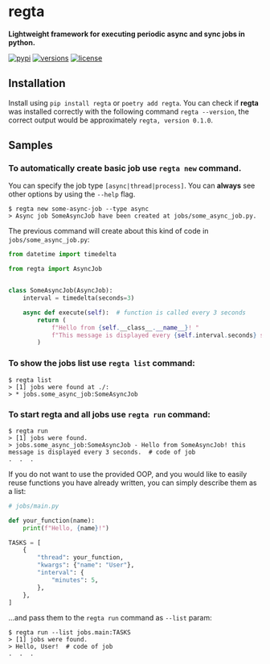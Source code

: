 # regta
**Lightweight framework for executing periodic async and sync jobs in python.**

[![pypi](https://img.shields.io/pypi/v/regta.svg)](https://pypi.python.org/pypi/regta)
[![versions](https://img.shields.io/pypi/pyversions/regta.svg)](https://github.com/SKY-ALIN/regta)
[![license](https://img.shields.io/github/license/SKY-ALIN/regta.svg)](https://github.com/SKY-ALIN/regta/blob/master/LICENSE)

## Installation
Install using `pip install regta` or `poetry add regta`. 
You can check if **regta** was installed correctly with the following command
`regta --version`, the correct output would be approximately `regta, version 0.1.0`.

## Samples

### To automatically create basic job use `regta new` command. 
You can specify the job type `[async|thread|process]`.
You can **always** see other options by using the `--help` flag.
```shell
$ regta new some-async-job --type async
> Async job SomeAsyncJob have been created at jobs/some_async_job.py.
```

The previous command will create about this kind of code in `jobs/some_async_job.py`:
```python
from datetime import timedelta

from regta import AsyncJob


class SomeAsyncJob(AsyncJob):
    interval = timedelta(seconds=3)

    async def execute(self):  # function is called every 3 seconds
        return (
            f"Hello from {self.__class__.__name__}! "
            f"This message is displayed every {self.interval.seconds} seconds."
        )
```

### To show the jobs list use `regta list` command:
```shell
$ regta list
> [1] jobs were found at ./:
> * jobs.some_async_job:SomeAsyncJob
```

### To start regta and all jobs use `regta run` command:
```shell
$ regta run
> [1] jobs were found.
> jobs.some_async_job:SomeAsyncJob - Hello from SomeAsyncJob! this message is displayed every 3 seconds.  # code of job
.  .  .
```

If you do not want to use the provided OOP, 
and you would like to easily reuse functions you have already written, 
you can simply describe them as a list:

[comment]: <> (`jobs/main.py`:)
```python
# jobs/main.py

def your_function(name):
    print(f"Hello, {name}!")

TASKS = [
    {
        "thread": your_function,
        "kwargs": {"name": "User"},
        "interval": {
            "minutes": 5,
        },
    },
]
```
...and pass them to the `regta run` command as `--list` param:
```shell
$ regta run --list jobs.main:TASKS
> [1] jobs were found.
> Hello, User!  # code of job
.  .  .
```